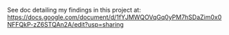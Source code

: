 See doc detailing my findings in this project at: https://docs.google.com/document/d/1fYJMWQOVqGq0yPM7hSDaZim0x0NFFQkP-zZ6STQAn2A/edit?usp=sharing
